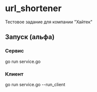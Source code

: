 # url_shortener
Тестовое задание для компании "Хайтек"

## Запуск (альфа)
### Сервис
go run service.go

### Клиент
go run service.go --run_client